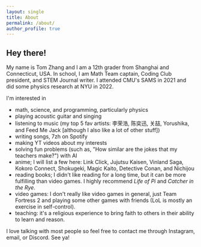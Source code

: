 ```yaml
---
layout: single
title: About
permalink: /about/
author_profile: true
---
```


## Hey there!

My name is Tom Zhang and I am a 12th grader from Shanghai and Connecticut, USA. In school, I am Math Team captain, Coding Club president, and STEM Journal writer. I attended CMU's SAMS in 2021 and did some physics research at NYU in 2022. 

I'm interested in 
- math, science, and programming, particularly physics 
- playing acoustic guitar and singing
- listening to music (my top 5 fav artists: 李荣浩, 陈奕迅, 关喆, Yorushika, and Feed Me Jack \[although I also like a lot of other stuff\])
- writing songs, 7zh on Spotify
- making YT videos about my interests
- solving fun problems (such as, "How similar are the jokes that my teachers make?") with AI
- anime; I will list a few here: Link Click, Jujutsu Kaisen, Vinland Saga, Kokoro Connect, Shokugeki, Magic Kaito, Detective Conan, and Nichijou
- reading books; I didn't like reading for a long time, but it can be more fulfilling than video games. I highly recommend *Life of Pi* and *Catcher in the Rye*.
- video games: I don't really like video games in general, just Team Fortress 2 and playing some other games with friends (LoL is mostly an exercise in self-control).
- teaching: it's a religious experience to bring faith to others in their ability to learn and reason. 

I love talking with most people so feel free to contact me through Instagram, email, or Discord. See ya!